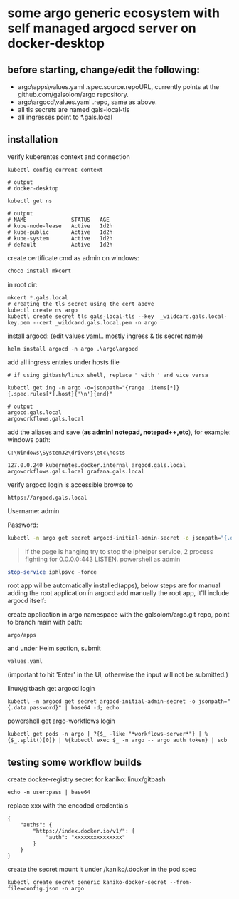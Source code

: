 # some argo generic ecosystem with self managed argocd server on docker-desktop
## before starting, change/edit the following:

* argo\apps\values.yaml .spec.source.repoURL, currently points at the github.com/galsolom/argo repository.
* argo\argocd\values.yaml .repo, same as above.
* all tls secrets are named gals-local-tls
* all ingresses point to *.gals.local
## installation
verify kuberentes context and connection
```
kubectl config current-context

# output
# docker-desktop

kubectl get ns

# output
# NAME              STATUS   AGE
# kube-node-lease   Active   1d2h
# kube-public       Active   1d2h
# kube-system       Active   1d2h
# default           Active   1d2h
```


create certificate
cmd as admin on windows:
```cmd
choco install mkcert
```
in root dir:
```
mkcert *.gals.local
# creating the tls secret using the cert above
kubectl create ns argo
kubectl create secret tls gals-local-tls --key  _wildcard.gals.local-key.pem --cert _wildcard.gals.local.pem -n argo
```
install argocd:
(edit values yaml.. mostly ingress & tls secret name)
```
helm install argocd -n argo .\argo\argocd
```
add all ingress entries under hosts file
```
# if using gitbash/linux shell, replace " with ' and vice versa

kubectl get ing -n argo -o=jsonpath="{range .items[*]}{.spec.rules[*].host}{'\n'}{end}"

# output
argocd.gals.local
argoworkflows.gals.local
```

add the aliases and save (**as admin! notepad, notepad++,etc**), for example:
windows path:
```
C:\Windows\System32\drivers\etc\hosts

127.0.0.240 kubernetes.docker.internal argocd.gals.local argoworkflows.gals.local grafana.gals.local
```
verify argocd login is accessible
browse to
```
https://argocd.gals.local
```
Username: admin

Password:
```sh
kubectl -n argo get secret argocd-initial-admin-secret -o jsonpath="{.data.password}" | base64 -d
```


> if the page is hanging try to stop the iphelper service, 2 process fighting for 0.0.0.0:443 LISTEN.
 powershell as admin
 ```powershell
 stop-service iphlpsvc -force
 ```

 


root app wil be automatically installed(apps), below steps are for manual adding the root application
in argocd add manually the root app, it'll include argocd itself:

create application in argo namespace with the galsolom/argo.git repo, point to
branch main with path: 
```
argo/apps
```
and under Helm section, submit
```
values.yaml
```

(important to hit 'Enter' in the UI, otherwise the input will not be submitted.)

linux/gitbash get argocd login
```
kubectl -n argocd get secret argocd-initial-admin-secret -o jsonpath="{.data.password}" | base64 -d; echo

```

powershell get argo-workflows login
```
kubectl get pods -n argo | ?{$_ -like "*workflows-server*"} | %{$_.split()[0]} | %{kubectl exec $_ -n argo -- argo auth token} | scb
```


## testing some workflow builds




create docker-registry secret for kaniko:
linux/gitbash
```
echo -n user:pass | base64
```
replace xxx with the encoded credentials
```
{
	"auths": {
		"https://index.docker.io/v1/": {
			"auth": "xxxxxxxxxxxxxxx"
		}
	}
}
```
create the secret
mount it under /kaniko/.docker in the pod spec
```
kubectl create secret generic kaniko-docker-secret --from-file=config.json -n argo
```